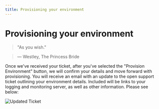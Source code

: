 ```yaml
---
title: Provisioning your environment
---
```


# Provisioning your environment

> "As you wish."

> — Westley, The Princess Bride

Once we've received your ticket, after you've selected the "Provision Environment" button, we will confirm your details and move forward with provisioning. You will receive an email with an update to the open support ticket outlining your environment details. Included will be links to your logging and monitoring server, as well as other information. Please see below:

![Updated Ticket](http://cdn2.dropmark.com/45280/f38970436281cbe9a651294bceca097b30ec96bc/db_provision-ticket.png)
